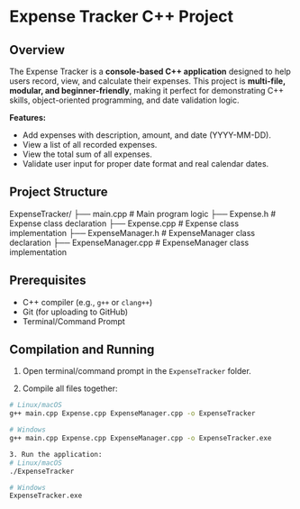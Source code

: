 # Expense Tracker C++ Project

## Overview
The Expense Tracker is a **console-based C++ application** designed to help users record, view, and calculate their expenses. This project is **multi-file, modular, and beginner-friendly**, making it perfect for demonstrating C++ skills, object-oriented programming, and date validation logic.

**Features:**
- Add expenses with description, amount, and date (YYYY-MM-DD).  
- View a list of all recorded expenses.  
- View the total sum of all expenses.  
- Validate user input for proper date format and real calendar dates.  

## Project Structure

ExpenseTracker/
├── main.cpp # Main program logic
├── Expense.h # Expense class declaration
├── Expense.cpp # Expense class implementation
├── ExpenseManager.h # ExpenseManager class declaration
├── ExpenseManager.cpp # ExpenseManager class implementation

## Prerequisites
- C++ compiler (e.g., `g++` or `clang++`)  
- Git (for uploading to GitHub)  
- Terminal/Command Prompt  

## Compilation and Running

1. Open terminal/command prompt in the `ExpenseTracker` folder.  

2. Compile all files together:

```bash
# Linux/macOS
g++ main.cpp Expense.cpp ExpenseManager.cpp -o ExpenseTracker

# Windows
g++ main.cpp Expense.cpp ExpenseManager.cpp -o ExpenseTracker.exe

3. Run the application:
# Linux/macOS
./ExpenseTracker

# Windows
ExpenseTracker.exe
